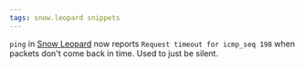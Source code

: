 ```yaml
---
tags: snow.leopard snippets
---
```


`ping` in [Snow Leopard](/wiki/Snow_Leopard) now reports `Request timeout for icmp_seq 198` when packets don't come back in time. Used to just be silent.
